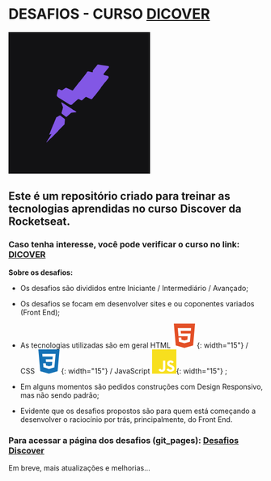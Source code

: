 # DESAFIOS - CURSO **[DICOVER](https://www.rocketseat.com.br/discover)**

![](./imgs/rocketseat.png)

## Este é um repositório criado para treinar as tecnologias aprendidas no curso Discover da Rocketseat.

### Caso tenha interesse, você pode verificar o curso no link: [DICOVER](https://www.rocketseat.com.br/discover)



**Sobre os desafios:** 


 - Os desafios são divididos entre Iniciante / Intermediário / Avançado;

 - Os desafios se focam em desenvolver sites e ou coponentes variados (Front End);

 - As tecnologias utilizadas são em geral HTML ![](./assets/readme/html.svg){: width="15"} / CSS ![](./assets/readme/css.svg){: width="15"} / JavaScript ![](./assets/readme/js.svg){: width="15"} ;

 - Em alguns momentos são pedidos construções com Design Responsivo, mas não sendo padrão; 

 - Evidente que os desafios propostos são para quem está começando a desenvolver o raciocínio por trás, principalmente, do Front End.


### Para acessar a página dos desafios (git_pages): [Desafios Discover](https://bonilhar.github.io/curso_rocketseat_desafios/)




Em breve, mais atualizações e melhorias...